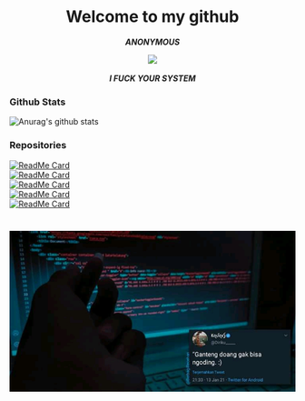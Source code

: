 <h1 align="center"> Welcome to my github </h1>
<p align="center">
     <i> <b> ANONYMOUS </b> </i>
</p>

<p align="center">
<img src="https://giffiles.alphacoders.com/120/120248.gif">
</p>
<p align="center">
<i> <b> I FUCK YOUR SYSTEM  </b> </i>
</p

#
### Github Stats
![Anurag's github stats](https://github-readme-stats.vercel.app/api?username=ROMI-AFRZL&show_icons=true&theme=radical)<br>
### Repositories
[![ReadMe Card](https://github-readme-stats.vercel.app/api/pin/?username=ROMI-AFRZL&repo=Cfb&show_icons=true&theme=radical)](https://github.com/ROMI-AFRZL/Cfb)<br>
[![ReadMe Card](https://github-readme-stats.vercel.app/api/pin/?username=ROMI-AFRZL&repo=UNIS3X&show_icons=true&theme=radical)](https://github.com/ROMI-AFRZL/UNIS3X)<br>
[![ReadMe Card](https://github-readme-stats.vercel.app/api/pin/?username=ROMI-AFRZL&repo=romcr4ck&show_icons=true&theme=radical)](https://github.com/ROMI-AFRZL/romcr4ck)<br>
[![ReadMe Card](https://github-readme-stats.vercel.app/api/pin/?username=ROMI-AFRZL&repo=prembf&show_icons=true&theme=radical)](https://github.com/ROMI-AFRZL/prembf)<br>
[![ReadMe Card](https://github-readme-stats.vercel.app/api/pin/?username=ROMI-AFRZL&repo=fbcracker&show_icons=true&theme=radical)](https://github.com/ROMI-AFRZL/fbcracker)</br>
#
<img src="https://github.com/ROMI-AFRZL/ROMI-AFRZL/blob/main/Ngentod/status_me_status_90e259db678545f49a41faf12e095d58.jpg" width="640" title="Menu" alt="Menu">
